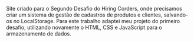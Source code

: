 Site criado para o Segundo Desafio do Hiring Corders, onde precisamos criar um sistema de gestão de cadastros de produtos e clientes, salvando-os no LocalStorage. Para este trabalho adaptei meu projeto do primeiro desafio, utilizando novamente o HTML, CSS e JavaScript para o armazenamento de dados.